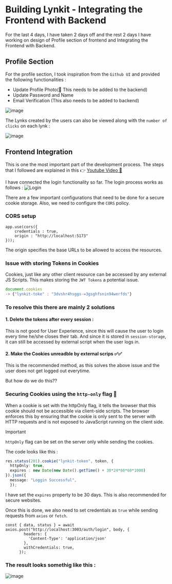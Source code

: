 # Building Lynkit - Integrating the Frontend with Backend
For the last 4 days, I have taken 2 days off and the rest 2 days I have working on design of Profile section of frontend and Integrating the Frontend with Backend.

## Profile Section
For the profile section, I took inspiration from the `Github UI` and provided the following functionalities : 
- Update Profile Photo(🚨 This needs to be added to the backend)
- Update Password and Name
- Email Verification (This also needs to be added to backend)

![image](https://github.com/thevinitgupta/100-Days-of-Learning/assets/65801700/5e129b71-0f06-4db4-9037-c4a2a6172e9e)

The Lynks created by the users can also be viewed along with the `number of clicks` on each lynk : 

![image](https://github.com/thevinitgupta/100-Days-of-Learning/assets/65801700/ccef4fd9-da3a-42a6-9214-1932cdb5e715)

## Frontend Integration
This is one the most important part of the development process. 
The steps that I followed are explained in this 👉 [Youtube Video 🧠](https://www.youtube.com/watch?v=a5Krfkfl9MM)

I have connected the login functionality so far. The login process works as follows : 
![Login](https://github.com/thevinitgupta/100-Days-of-Learning/assets/65801700/5c2e82cc-65ef-4341-8a46-6b2140e9c3bb)

There are a few important configurations that need to be done for a secure cookie storage. Also, we need to configure the `CORS` policy. 

### CORS setup
```tsx
app.use(cors({
    credentials : true,
    origin : "http://localhost:5173"
}));
```
The origin specifies the base URLs to be allowed to access the resources.

### Issue with storing Tokens in Cookies
Cookies, just like any other client resource can be accessed by any external JS Scripts. This makes storing the `JWT Tokens` a potential issue. 
```js
document.cookies
-> {"lynkit-toke" : "3dvshr4hsggs-=3gsghfsnin94werfds"}
```
### To resolve this there are mainly 2 solutions 
#### 1. Delete the tokens after every session : 
This is not good for User Experience, since this will cause the user to login every time he/she closes their tab.
And since it is stored in `session-storage`, it can still be accessed by external script when the user logs in.

#### 2. Make the Cookies unreadble by external scrips ✅✅
This is the recommended method, as this solves the above issue and the user does not get logged out everytime.

But how do we do this??

### Securing Cookies using the `http-only` flag 🚩
When a cookie is set with the httpOnly flag, it tells the browser that this cookie should not be accessible via client-side scripts. The browser enforces this by ensuring that the cookie is only sent to the server with HTTP requests and is not exposed to JavaScript running on the client side.

> [!Important]
> `httpOnly` flag can be set on the server only while sending the cookies.

The code looks like this : 
```ts
res.status(201).cookie("lynkit-token", token, {
  httpOnly: true,
  expires : new Date(new Date().getTime() + 30*24*60*60*1000)
}).json({
  message: "Loggin Successful",
  });
```
I have set the `expires` property to be 30 days. This is also recommended for secure websites.

Once this is done, we also need to set credentials as `true` while sending requests from `axios` or `fetch`.
```tsx
const { data, status } = await axios.post("http://localhost:3003/auth/login", body, {
        headers: {
          'Content-Type': 'application/json'
        },
        withCredentials: true,
      });
```

### The result looks somethig like this : 
![image](https://github.com/thevinitgupta/100-Days-of-Learning/assets/65801700/765ab848-bc5e-41ff-a971-8d665a4860fd)
